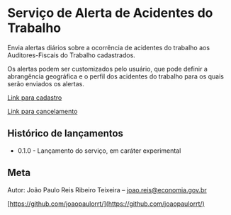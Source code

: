 # Serviço de Alerta de Acidentes do Trabalho

Envia alertas diários sobre a ocorrência de acidentes do trabalho aos Auditores-Fiscais do Trabalho cadastrados. 

Os alertas podem ser customizados pelo usuário, que pode definir a abrangência geográfica e o perfil dos 
acidentes do trabalho para os quais serão enviados os alertas. 

[Link para cadastro](https://forms.gle/eGjE2vTw8ngeNCBGA)

[Link para cancelamento](https://forms.gle/eGjE2vTw8ngeNCBGA)

## Histórico de lançamentos

* 0.1.0 - Lançamento do serviço, em caráter experimental

## Meta

Autor: João Paulo Reis Ribeiro Teixeira – joao.reis@economia.gov.br

[https://github.com/joaopaulorrt/](https://github.com/joaopaulorrt/)